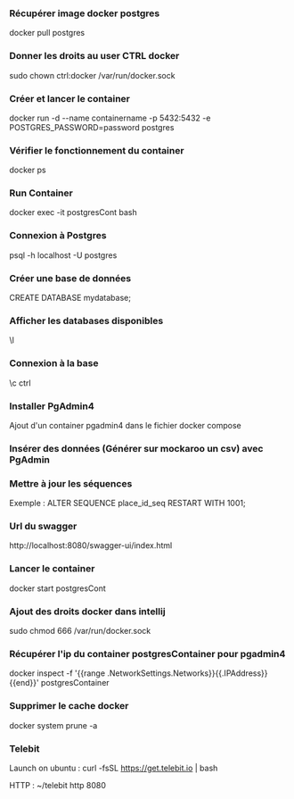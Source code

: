 ### Récupérer image docker postgres
docker pull postgres

### Donner les droits au user CTRL docker
sudo chown ctrl:docker /var/run/docker.sock

### Créer et lancer le container
docker run -d --name containername -p 5432:5432 -e POSTGRES_PASSWORD=password postgres

### Vérifier le fonctionnement du container
docker ps

### Run Container 
docker exec -it postgresCont bash

### Connexion à Postgres
psql -h localhost -U postgres

### Créer une base de données
CREATE DATABASE mydatabase;

### Afficher les databases disponibles
\l

### Connexion à la base
\c ctrl

### Installer PgAdmin4
Ajout d'un container pgadmin4 dans le fichier docker compose

### Insérer des données (Générer sur mockaroo un csv) avec PgAdmin

### Mettre à jour les séquences
Exemple : ALTER SEQUENCE place_id_seq RESTART WITH 1001;

### Url du swagger
http://localhost:8080/swagger-ui/index.html

### Lancer le container
docker start postgresCont

### Ajout des droits docker dans intellij
sudo chmod 666 /var/run/docker.sock

### Récupérer l'ip du container postgresContainer pour pgadmin4
docker inspect -f '{{range .NetworkSettings.Networks}}{{.IPAddress}}{{end}}' postgresContainer

### Supprimer le cache docker
docker system prune -a

### Telebit
Launch on ubuntu : curl -fsSL https://get.telebit.io | bash

HTTP : ~/telebit http 8080

